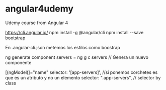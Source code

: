 # angular4udemy
Udemy course from Angular 4

https://cli.angular.io/
npm install -g @angular/cli
npm install --save bootstrap

En .angular-cli.json metemos los estilos como boostrap

ng generate component servers = ng g c servers // Genera un nuevo componente

[(ngModel)]="name"
selector: '[app-servers]', //si ponemos corchetes es que es un atributo y no un elemento
selector: ".app-servers", // selector by class
